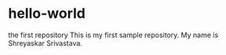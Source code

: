 # hello-world
the first repository
This is my first sample repository. My name is Shreyaskar Srivastava.
